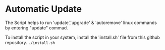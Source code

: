 # Automatic Update

The Script helps to run 'update','upgrade' & 'autoremove' linux commands by entering "update" commad.

To install the script in your system, install the 'install.sh' file from this github repository.
`./install.sh`
